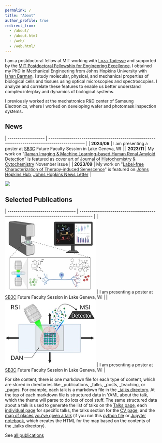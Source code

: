 ```yaml
---
permalink: /
title: "About"
author_profile: true
redirect_from: 
  - /about/
  - /about.html
  - /web/
  - /web.html/
---
```


I am a postdoctoral fellow at MIT working with [Loza Tadesse](https://tadesselab.mit.edu/) and supported by the [MIT Postdoctoral Fellowship for Engineering Excellence](https://engineering.mit.edu/the-mit-postdoctoral-fellowship-program-for-engineering-excellence/). I obtained my PhD in Mechanical Engineering from Johns Hopkins University with [Ishan Barman](https://www.barman.wse.jhu.edu/). I study molecular, physical, and mechanical properties of biological cells and tissues using optical microscopies and spectroscopies. I analyze and correlate these features to enable us better understand complex interplay and dynamics of biological systems.

I previously worked at the mechatronics R&D center of Samsung Electronics, where I worked on developing wafer and photomask inspection systems.

News
------

| ------------------- | ------------------------------------------------------------------------------------------------ |
| <b>2024/06</b>      | I am presenting a poster at [SB3C](https://sb3c.org/) Future Faculty Session in Lake Geneva, WI            |
| <b>2023/11</b>      | My work on "[Raman Imaging & Machine Learning-based Human Renal Amyloid Detection](https://doi.org/10.1369/00221554231206858)" is featured as cover art of [Journal of Histochemistry & Cytochemistry](https://journals.sagepub.com/loi/jhca/group/d2020.y2023) November issue                                        |
| <b>2023/09</b>      | My work on "[Label-free Characterization of Therapy-induced Senescence](https://doi.org/10.1126/sciadv.adg6231)" is featured on [Johns Hopkins Hub](https://hub.jhu.edu/2023/09/22/microscopy-cancer-detection/), [Johns Hopkins News Letter](https://www.jhunewsletter.com/article/2023/10/microscopy-methods-have-potential-to-detect-treatment-resistant-cancer-cells-early)                      |


<img src='/images/500x300.png'>


Selected Publications
------

| ----------------------------------- | ------------------------------------------------------------------------------------ |
| <img src='/images/AdvBiol_ToC.jpg'>     | I am presenting a poster at [SB3C](https://sb3c.org/) Future Faculty Session in Lake Geneva, WI      |
| <img src='/images/RaMALDI_ToC.jpg'>     | I am presenting a poster at [SB3C](https://sb3c.org/) Future Faculty Session in Lake Geneva, WI      |

For site content, there is one markdown file for each type of content, which are stored in directories like _publications, _talks, _posts, _teaching, or _pages. For example, each talk is a markdown file in the [_talks directory](https://github.com/academicpages/academicpages.github.io/tree/master/_talks). At the top of each markdown file is structured data in YAML about the talk, which the theme will parse to do lots of cool stuff. The same structured data about a talk is used to generate the list of talks on the [Talks page](https://academicpages.github.io/talks), each [individual page](https://academicpages.github.io/talks/2012-03-01-talk-1) for specific talks, the talks section for the [CV page](https://academicpages.github.io/cv), and the [map of places you've given a talk](https://academicpages.github.io/talkmap.html) (if you run this [python file](https://github.com/academicpages/academicpages.github.io/blob/master/talkmap.py) or [Jupyter notebook](https://github.com/academicpages/academicpages.github.io/blob/master/talkmap.ipynb), which creates the HTML for the map based on the contents of the _talks directory).

See [all publications](https://jhkim0714.github.io/publications)

